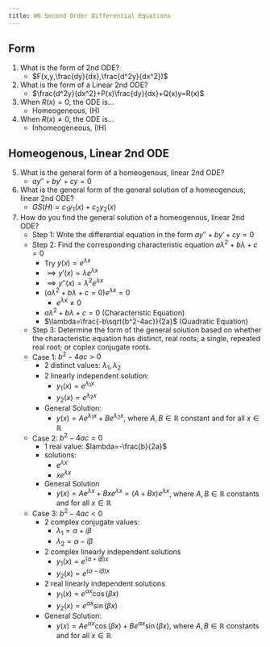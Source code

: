 ```yaml
---
title: W6 Second Order Differential Equations
---
```


## Form

1. What is the form of 2nd ODE?
   - $F(x,y,\frac{dy}{dx},\frac{d^2y}{dx^2})$
2. What is the form of a Linear 2nd ODE?
   - $\frac{d^2y}{dx^2}+P(x)\frac{dy}{dx}+Q(x)y=R(x)$
3. When $R(x)=0$, the ODE is...
   - Homeogeneous, (H)
4. When $R(x)\ne0$, the ODE is...
   - Inhomeogeneous, (IH)

## Homeogenous, Linear 2nd ODE

5. What is the general form of a homeogenous, linear 2nd ODE?
   - $ay''+by'+cy=0$
6. What is the general form of the general solution of a homeogenous, linear 2nd ODE?
   - $GS(H)=c_1y_1(x)+c_2y_2(x)$
7. How do you find the general solution of a homeogenous, linear 2nd ODE?
   - Step 1: Write the differential equation in the form $ay''+by'+cy=0$
   - Step 2: Find the corresponding characteristic equation $a\lambda^2+b\lambda+c=0$
     - Try $y(x)=e^{\lambda x}$
     - $\implies y'(x)=\lambda e^{\lambda x}$
     - $\implies y''(x)=\lambda^2 e^{\lambda x}$
     - $(a\lambda^2+b\lambda+c=0)e^{\lambda x}=0$
       - $e^{\lambda x}\ne0$
     - $a\lambda^2+b\lambda+c=0$ (Characteristic Equation)
     - $\lambda=\frac{-b\sqrt{b^2-4ac}}{2a}$ (Quadratic Equation)
   - Step 3: Determine the form of the general solution based on whether the characteristic equation has distinct, real roots; a single, repeated real root; or coplex conjugate roots.
   - Case 1: $b^2-4ac>0$
     - 2 distinct values: $\lambda_1, \lambda_2$
     - 2 linearly independent solution:
       - $y_1(x)=e^{\lambda_1x}$
       - $y_2(x)=e^{\lambda_2x}$
     - General Solution:
       - $y(x)=Ae^{\lambda_1x}+Be^{\lambda_2x}$, where $A, B\in\mathbb{R}$ constant and for all $x\in\mathbb{R}$
   - Case 2: $b^2-4ac=0$
     - 1 real value: $lambda=-\frac{b}{2a}$
     - solutions:
       - $e^{\lambda x}$
       - $xe^{\lambda x}$
     - General Solution
       - $y(x)=Ae^{\lambda x}+Bxe^{\lambda x}=(A+Bx)e^{\lambda x}$, where $A, B\in\mathbb{R}$ constants and for all $x\in\mathbb{R}$
   - Case 3: $b^2-4ac<0$
     - 2 complex conjugate values:
       - $\lambda_1=\alpha +i\beta$
       - $\lambda_2=\alpha -i\beta$
     - 2 complex linearly independent solutions
       - $y_1(x)=e^{(\alpha+i\beta)x}$
       - $y_2(x)=e^{(\alpha-i\beta)x}$
     - 2 real linearly independent solutions
       - $y_1(x)=e^{\alpha x}\cos(\beta x)$
       - $y_2(x)=e^{\alpha x}\sin(\beta x)$
     - General Solution:
       - $y(x)=Ae^{\alpha x}\cos(\beta x)+Be^{\alpha x}\sin(\beta x)$, where $A, B\in\mathbb{R}$ constants and for all $x\in\mathbb{R}$
